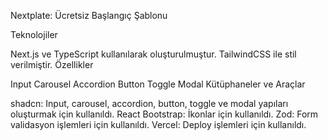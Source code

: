 Nextplate: Ücretsiz Başlangıç Şablonu <br>

Teknolojiler  <br>

Next.js ve TypeScript kullanılarak oluşturulmuştur.
TailwindCSS ile stil verilmiştir.
Özellikler

Input
Carousel
Accordion
Button
Toggle
Modal
Kütüphaneler ve Araçlar

shadcn: Input, carousel, accordion, button, toggle ve modal yapıları oluşturmak için kullanıldı.
React Bootstrap: İkonlar için kullanıldı.
Zod: Form validasyon işlemleri için kullanıldı.
Vercel: Deploy işlemleri için kullanıldı.
